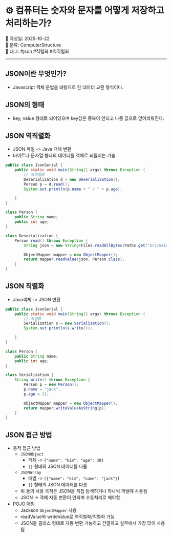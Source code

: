 # ⚙️ 컴퓨터는 숫자와 문자를 어떻게 저장하고 처리하는가?

📅 작성일: 2025-10-22  
📂 분류: ComputerStructure  
🔖 태그: #json #직렬화 #역직렬화

---

## JSON이란 무엇인가?

- Javascript 객체 문법을 바탕으로 한 데이터 교환 형식이다.

## JSON의 형태

- key, value 형태로 되어있으며 key값은 중복이 안되고 나중 값으로 덮어씌워진다.

## JSON 역직렬화

- JSON 파일 -> Java 객체 변환
- 바이트나 문자열 형태의 데이터를 객체로 되돌리는 기술

```java
public class JsonSerial {
    public static void main(String[] args) throws Exception {
        // 역직렬화
        Deserialization d = new Deserialization();
        Person p = d.read();
        System.out.println(p.name + " / " + p.age);

    }
}

class Person {
    public String name;
    public int age;
}

class Deserialization {
    Person read() throws Exception {
        String json = new String(Files.readAllBytes(Paths.get("src/main/java/jsonExample/a.json")));

        ObjectMapper mapper = new ObjectMapper();
        return mapper.readValue(json, Person.class);
    }
}
```

## JSON 직렬화

- Java객체 -> JSON 변환

```java
public class JsonSerial {
    public static void main(String[] args) throws Exception {
        // 직렬화
        Serialization s = new Serialization();
        System.out.println(s.write());

    }
}

class Person {
    public String name;
    public int age;
}

class Serialization {
    String write() throws Exception {
        Person p = new Person();
        p.name = "jack";
        p.age = 31;

        ObjectMapper mapper = new ObjectMapper();
        return mapper.writeValueAsString(p);
    }
}
```

## JSON 접근 방법

- 동적 접근 방법
    - `JSONObject`
        - 객체 -> `{"name": "kim", "age": 30}`
        - `{}` 형태의 JSON 데이터를 다룸
    - `JSONArray`
        - 배열 -> `[{"name": "kim", "name": "jack"}]`
        - `[]` 형태의 JSON 데이터를 다룸
    - 위 둘의 사용 목적은 JSON을 직접 탐색하거나 하나씩 꺼낼때 사용됨
    - JSON -> 객체 자동 변환이 안되며 수동처리로 해야함
- POJO 매핑
    - Jackson `ObjectMapper` 사용
    - readValue와 writeValue로 역직렬화/직렬화 가능
    - JSON을 클래스 형태로 자동 변환 가능하고 간결하고 실무에서 가장 많이 사용됨